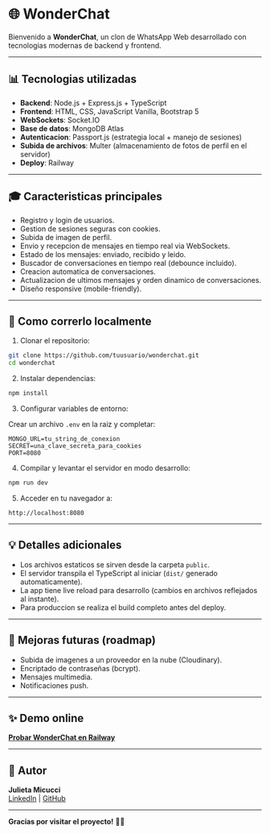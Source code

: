 # 🌐 WonderChat

Bienvenido a **WonderChat**, un clon de WhatsApp Web desarrollado con tecnologias modernas de backend y frontend.

---

## 📊 Tecnologias utilizadas

- **Backend**: Node.js + Express.js + TypeScript
- **Frontend**: HTML, CSS, JavaScript Vanilla, Bootstrap 5
- **WebSockets**: Socket.IO
- **Base de datos**: MongoDB Atlas
- **Autenticacion**: Passport.js (estrategia local + manejo de sesiones)
- **Subida de archivos**: Multer (almacenamiento de fotos de perfil en el servidor)
- **Deploy**: Railway

---

## 🎓 Caracteristicas principales

- Registro y login de usuarios.
- Gestion de sesiones seguras con cookies.
- Subida de imagen de perfil.
- Envio y recepcion de mensajes en tiempo real via WebSockets.
- Estado de los mensajes: enviado, recibido y leido.
- Buscador de conversaciones en tiempo real (debounce incluido).
- Creacion automatica de conversaciones.
- Actualizacion de ultimos mensajes y orden dinamico de conversaciones.
- Diseño responsive (mobile-friendly).

---

## 🔄 Como correrlo localmente

1. Clonar el repositorio:

```bash
git clone https://github.com/tuusuario/wonderchat.git
cd wonderchat
```

2. Instalar dependencias:

```bash
npm install
```

3. Configurar variables de entorno:

Crear un archivo `.env` en la raiz y completar:

```env
MONGO_URL=tu_string_de_conexion
SECRET=una_clave_secreta_para_cookies
PORT=8080
```

4. Compilar y levantar el servidor en modo desarrollo:

```bash
npm run dev
```

5. Acceder en tu navegador a:

```
http://localhost:8080
```

---

## 💡 Detalles adicionales

- Los archivos estaticos se sirven desde la carpeta `public`.
- El servidor transpila el TypeScript al iniciar (`dist/` generado automaticamente).
- La app tiene live reload para desarrollo (cambios en archivos reflejados al instante).
- Para produccion se realiza el build completo antes del deploy.

---

## 🚀 Mejoras futuras (roadmap)

- Subida de imagenes a un proveedor en la nube (Cloudinary).
- Encriptado de contraseñas (bcrypt).
- Mensajes multimedia.
- Notificaciones push.

---

## ✨ Demo online

[**Probar WonderChat en Railway**](https://wonderchat-production.up.railway.app/)

---

## 👤 Autor

**Julieta Micucci**\
[LinkedIn](https://www.linkedin.com/in/tuusuario/) | [GitHub](https://github.com/tuusuario/)

---

**Gracias por visitar el proyecto!** 🚀✨
